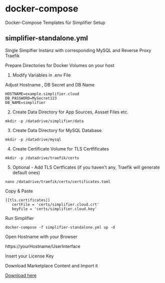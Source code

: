 # docker-compose
Docker-Compose Templates für Simplifier Setup

## simplifier-standalone.yml
Single Simplfier Instanz with corresponding MySQL and Reverse Proxy Traefik

Prepare Directories for Docker Volumes on your host

1. Modify Variables in .env File

Adjust Hostname , DB Secret and DB Name

```
HOSTNAME=example.simplifier.cloud
DB_PASSWORD=MySecret123
DB_NAME=simplifier
```

2. Create Data Directory for App Sources, Assset Files etc.

`mkdir -p /datadrive/simplifier/data`

3. Create Data Directory for MySQL Database.

`mkdir -p /datadrive/mysql` 

4. Create Certificate Volume for TLS Certfificates

`mkdir -p /datadrive/traefik/certs` 

5. Optional - Add TLS Certficates (if you haven't any, Traefik will generate default ones)

`nano /datadrive/traefik/certs/certificates.toml`

Copy & Paste
```
[[tls.certificates]]
   certFile = 'certs/simplifier.cloud.crt'
   keyFile = 'certs/simplifier.cloud.key'
```
Run Simplifier

`docker-compose -f simplifier-standalone.yml up -d`

Open Hostname with your Browser

https://yourHostname/UserInterface

Insert your License Key

Download Marketplace Content and Import it

[Download here](https://community.simplifier.io/marketplace/standard-content/)
